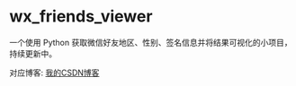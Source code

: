 # wx_friends_viewer
一个使用 Python 获取微信好友地区、性别、签名信息并将结果可视化的小项目，持续更新中。

对应博客: [我的CSDN博客](https://blog.csdn.net/ygdxt/article/details/86631276)
